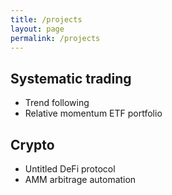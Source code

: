 ```yaml
---
title: /projects
layout: page
permalink: /projects
---
```


## Systematic trading

* Trend following
* Relative momentum ETF portfolio

## Crypto

* Untitled DeFi protocol
* AMM arbitrage automation
